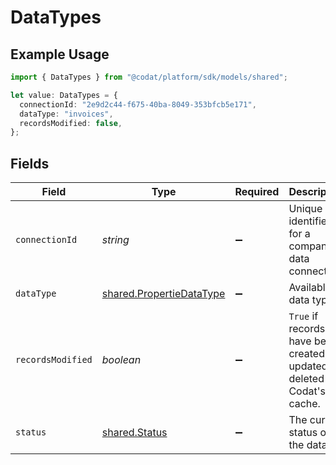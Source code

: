 # DataTypes

## Example Usage

```typescript
import { DataTypes } from "@codat/platform/sdk/models/shared";

let value: DataTypes = {
  connectionId: "2e9d2c44-f675-40ba-8049-353bfcb5e171",
  dataType: "invoices",
  recordsModified: false,
};
```

## Fields

| Field                                                                       | Type                                                                        | Required                                                                    | Description                                                                 | Example                                                                     |
| --------------------------------------------------------------------------- | --------------------------------------------------------------------------- | --------------------------------------------------------------------------- | --------------------------------------------------------------------------- | --------------------------------------------------------------------------- |
| `connectionId`                                                              | *string*                                                                    | :heavy_minus_sign:                                                          | Unique identifier for a company's data connection.                          | 2e9d2c44-f675-40ba-8049-353bfcb5e171                                        |
| `dataType`                                                                  | [shared.PropertieDataType](../../../sdk/models/shared/propertiedatatype.md) | :heavy_minus_sign:                                                          | Available data types                                                        | invoices                                                                    |
| `recordsModified`                                                           | *boolean*                                                                   | :heavy_minus_sign:                                                          | `True` if records have been created, updated or deleted in Codat's cache.   | false                                                                       |
| `status`                                                                    | [shared.Status](../../../sdk/models/shared/status.md)                       | :heavy_minus_sign:                                                          | The current status of the dataset.                                          |                                                                             |
